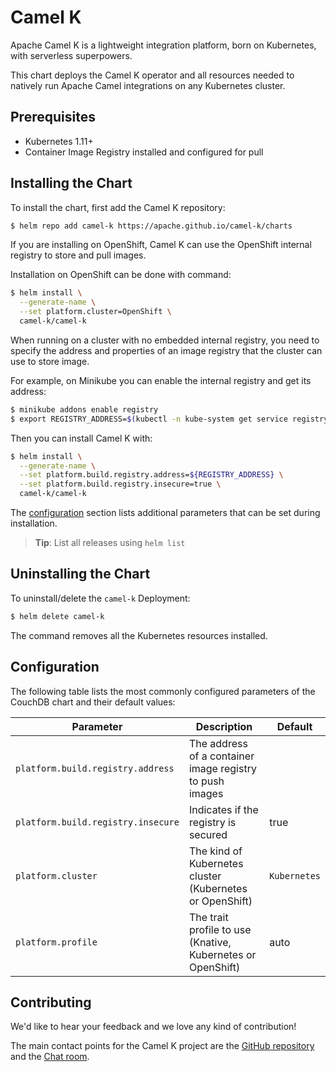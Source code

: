 # Camel K

Apache Camel K is a lightweight integration platform, born on Kubernetes,
with serverless superpowers.

This chart deploys the Camel K operator and all resources needed to natively run
Apache Camel integrations on any Kubernetes cluster.

## Prerequisites

- Kubernetes 1.11+
- Container Image Registry installed and configured for pull

## Installing the Chart

To install the chart, first add the Camel K repository:

```bash
$ helm repo add camel-k https://apache.github.io/camel-k/charts
```

If you are installing on OpenShift, Camel K can use the OpenShift internal registry to
store and pull images.

Installation on OpenShift can be done with command:

```bash
$ helm install \
  --generate-name \
  --set platform.cluster=OpenShift \
  camel-k/camel-k
```

When running on a cluster with no embedded internal registry, you need to specify the address
and properties of an image registry that the cluster can use to store image.

For example, on Minikube you can enable the internal registry and get its address:

```bash
$ minikube addons enable registry
$ export REGISTRY_ADDRESS=$(kubectl -n kube-system get service registry -o jsonpath='{.spec.clusterIP}')
```

Then you can install Camel K with:

```bash
$ helm install \
  --generate-name \
  --set platform.build.registry.address=${REGISTRY_ADDRESS} \
  --set platform.build.registry.insecure=true \
  camel-k/camel-k
```

The [configuration](#configuration) section lists
additional parameters that can be set during installation.

> **Tip**: List all releases using `helm list`

## Uninstalling the Chart

To uninstall/delete the `camel-k` Deployment:

```bash
$ helm delete camel-k
```

The command removes all the Kubernetes resources installed.

## Configuration

The following table lists the most commonly configured parameters of the
CouchDB chart and their default values:

|           Parameter                |             Description                                     |                Default                 |
|------------------------------------|-------------------------------------------------------------|----------------------------------------|
| `platform.build.registry.address`  | The address of a container image registry to push images    |                                        |
| `platform.build.registry.insecure` | Indicates if the registry is secured                        | true                                   |
| `platform.cluster`                 | The kind of Kubernetes cluster (Kubernetes or OpenShift)    | `Kubernetes`                           |
| `platform.profile`                 | The trait profile to use (Knative, Kubernetes or OpenShift) | auto                                   |

## Contributing

We'd like to hear your feedback and we love any kind of contribution!

The main contact points for the Camel K project are the [GitHub repository][1]
and the [Chat room][2].

[1]: https://github.com/apache/camel-k
[2]: https://camel.zulipchat.com
